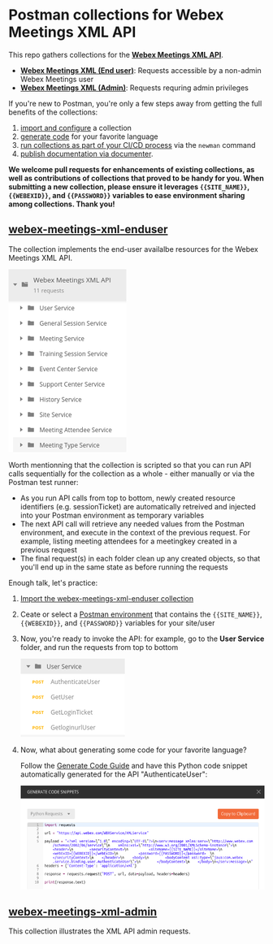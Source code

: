 # Postman collections for Webex Meetings XML API

This repo gathers collections for the **[Webex Meetings XML API](https://developer.cisco.com/docs/webex-meetings/#!xml-api)**.

- **[Webex Meetings XML (End user)](#webex-meetings-xml-enduser)**: Requests accessible by a non-admin Webex Meetings user
- **[Webex Meetings XML (Admin)](#webex-meetings-xml-admin)**: Requests requring admin privileges

If you're new to Postman, you're only a few steps away from getting the full benefits of the collections:

1. [import and configure](docs/ImportAndConfigure.md) a collection 
2. [generate code](docs/GenerateCode.md) for your favorite language
3. [run collections as part of your CI/CD process](https://www.getpostman.com/docs/newman_intro) via the `newman` command
4. [publish documentation via documenter](https://www.getpostman.com/docs/creating_documentation).

**We welcome pull requests for enhancements of existing collections, as well as contributions of collections that proved to be handy for you. 
When submitting a new collection, please ensure it leverages `{{SITE_NAME}}`, `{{WEBEXID}}`, and `{{PASSWORD}}` variables to ease environment sharing among collections. Thank you!** 


## [webex-meetings-xml-enduser](https://raw.githubusercontent.com/CiscoDevNet/postman-webex-meetings-xml/master/webex-meetings-xml-enduser.json)

<!-- [![Run in Postman](https://run.pstmn.io/button.svg)](https://app.getpostman.com/run-collection/1f5e101d8290a5303c90) -->

The collection implements the end-user availalbe resources for the Webex Meetings XML API.

![public resources](docs/img/webex-meetings-xml-enduser.png)

Worth mentionning that the collection is scripted so that you can run API calls sequentially for the collection as a whole - either manually or via the Postman test runner:

- As you run API calls from top to bottom, newly created resource identifiers (e.g. sessionTicket) are automatically retreived and injected into your Postman environment as temporary variables
- The next API call will retrieve any needed values from the Postman environment, and execute in the context of the previous request. For example, listing meeting attendees for a meetingkey created in a previous request 
- The final request(s) in each folder clean up any created objects, so that you'll end up in the same state as before running the requests

Enough talk, let's practice:

1. [Import the webex-meetings-xml-enduser collection](docs/ImportAndConfigure.md)
1. Ceate or select a [Postman environment](https://learning.getpostman.com/docs/postman/environments_and_globals/manage_environments/) that contains the `{{SITE_NAME}}`, `{{WEBEXID}}`, and `{{PASSWORD}}` variables for your site/user

1. Now, you're ready to invoke the API: for example, go to the **User Service** folder, and run the requests from top to bottom

    ![messages](docs/img/user-service.png)

4. Now, what about generating some code for your favorite language?

    Follow the [Generate Code Guide](docs/GenerateCode.md) and have this Python code snippet automatically generated for the API "AuthenticateUser":

    ![generate code](docs/img/generate-python-request.png)

<!-- Note that the collection is also rendered in HTML for [quick browsing via Postman Documenter](https://documenter.getpostman.com/view/30210/71CYsEp). -->


## [webex-meetings-xml-admin](https://raw.githubusercontent.com/CiscoDevNet/postman-webex-meetings-xml/master/webex-meetings-xml-admin.json)

<!-- [![Run in Postman](https://run.pstmn.io/button.svg)](https://app.getpostman.com/run-collection/0aa22af74405f82086d4) -->

This collection illustrates the XML API admin requests.

<!-- Note that the collection is also rendered in HTML for [quick browsing via Postman Documenter](https://documenter.getpostman.com/view/30210/2PMC7h). -->

<!-- ![admin-api](docs/img/admin-scripted-collection.png) -->


